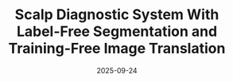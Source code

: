 ---
title: "Scalp Diagnostic System With Label-Free Segmentation and Training-Free Image Translation"
date: 2025-09-24
venue: MICCAI 2025
authors:
  - name: Youngmin Kim*
    home: https://winston1214.github.io/
  - name: <strong>Saejin Kim*</strong>
    home: "#"
  - name: Hoyeon Moon
  - name: Youngjae Yu^
  - name: Junhyug Noh^
selected: true
paper: https://arxiv.org/abs/2406.17254
page: https://0110tpwls.github.io/scalpvision25/
---